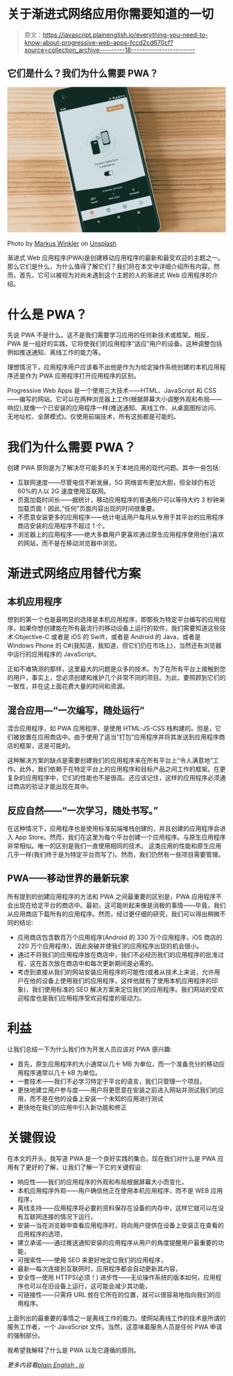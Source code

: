 # 关于渐进式网络应用你需要知道的一切

> 原文：<https://javascript.plainenglish.io/everything-you-need-to-know-about-progressive-web-apps-fccd2cd670cf?source=collection_archive---------18----------------------->

## 它们是什么？我们为什么需要 PWA？

![](img/5971ee8913edc6613c7909245ba66d3a.png)

Photo by [Markus Winkler](https://unsplash.com/@markuswinkler?utm_source=medium&utm_medium=referral) on [Unsplash](https://unsplash.com?utm_source=medium&utm_medium=referral)

渐进式 Web 应用程序(PWA)是创建移动应用程序的最新和最受欢迎的主题之一。那么它们是什么，为什么值得了解它们？我们将在本文中详细介绍所有内容。然而，首先，它可以被视为对尚未遇到这个主题的人的渐进式 Web 应用程序的介绍。

# 什么是 PWA？

先说 PWA 不是什么。这不是我们需要学习应用的任何新技术或框架。相反，PWA 是一组好的实践，它将使我们的应用程序“适应”用户的设备。这种调整包括例如推送通知、离线工作的能力等。

理想情况下，应用程序用户应该看不出他是作为为给定操作系统创建的本机应用程序还是作为 PWA 应用程序打开应用程序的区别。

Progressive Web Apps 是一个使用三大技术——HTML、JavaScript 和 CSS——编写的网站。它可以在两种浏览器上工作(根据屏幕大小调整外观和布局——响应),就像一个已安装的应用程序一样(推送通知、离线工作、从桌面图标访问、无地址栏、全屏模式)。仅使用前端技术，所有这些都是可能的。

# 我们为什么需要 PWA？

创建 PWA 原则是为了解决尽可能多的关于本地应用的现代问题。其中一些包括:

*   互联网速度——尽管电信不断发展，5G 网络宣布更加大胆，但全球仍有近 60%的人以 2G 速度使用互联网。
*   页面加载时间长——据统计，移动应用程序的普通用户可以等待大约 3 秒钟来加载页面！因此,“任何”页面内容出现的时间很重要。
*   不愿意安装更多的应用程序——统计电话用户每月从专用于其平台的应用程序商店安装的应用程序不超过 1 个。
*   浏览器上的应用程序——绝大多数用户更喜欢通过原生应用程序使用他们喜欢的网站，而不是在移动浏览器中浏览。

# 渐进式网络应用替代方案

## 本机应用程序

想到的第一个也是最明显的选择是本机应用程序，即那些为特定平台编写的应用程序。如果你想创建能在所有最流行的移动设备上运行的软件，我们需要知道这些技术:Objective-C 或者是 iOS 的 Swift，或者是 Android 的 Java，或者是 Windows Phone 的 C#(我知道，我知道，但它们仍在市场上)，当然还有浏览器中运行的应用程序的 JavaScript。

正如不难猜测的那样，这里最大的问题是众多的技术。为了在所有平台上接触到您的用户，事实上，您必须创建和维护几个非常不同的项目。为此，要照顾到它们的一致性，并在这上面花费大量的时间和资源。

## 混合应用—“一次编写，随处运行”

混合应用程序，如 PWA 应用程序，是使用 HTML-JS-CSS 栈构建的。但是，它们被放置在应用商店中。由于使用了适当“打包”应用程序并将其发送到应用程序商店的框架，这是可能的。

这种解决方案的缺点是需要创建我们的应用程序来在所有平台上“令人满意地”工作。此外，我们依赖于在特定平台上的应用程序和目标产品之间工作的框架。在更复杂的应用程序中，它们的性能也不是很高。还应该记住，这样的应用程序必须通过商店的验证才能出现在其中。

## 反应自然——“一次学习，随处书写。”

在这种情况下，应用程序也是使用标准前端堆栈创建的，并且创建的应用程序会进入 App Store。然而，我们在这里为每个平台创建一个应用程序。与原生应用程序非常相似。唯一的区别是我们一直使用相同的技术。
这类应用的性能和原生应用几乎一样(我们终于是为特定平台而写了)。然而，我们仍然有一些项目需要管理。

## PWA——移动世界的最新玩家

所有提到的创建应用程序的方法和 PWA 之间最重要的区别是，PWA 应用程序不会出现在给定平台的商店中。最初，这可能听起来像是消极的事情——毕竟，我们从应用商店下载所有的应用程序。然而，经过更仔细的研究，我们可以得出稍微不同的结论:

*   应用商店包含数百万个应用程序(Android 的 330 万个应用程序，iOS 商店的 220 万个应用程序)，因此突破并使我们的应用程序出现的机会很小。
*   通过不将我们的应用程序放在商店中，我们不必经历我们的应用程序的批准过程，这在首次放在商店中和每次更新期间是必需的。
*   考虑到直接从我们的网站安装应用程序的可能性(或者从技术上来说，允许用户在他的设备上使用我们的应用程序，这样他就有了使用本机应用程序的印象)，我们使用标准的 SEO 解决方案来定位我们的应用程序。我们网站的受欢迎程度也是我们应用程序受欢迎程度的驱动力。

# 利益

让我们总结一下为什么我们作为开发人员应该对 PWA 感兴趣:

*   首先，原生应用程序的大小通常以几十 MB 为单位，而一个准备充分的移动应用程序通常以几十 kB 为单位。
*   一套技术——我们不必学习特定于平台的语言，我们只管理一个项目。
*   更快地建立用户参与度——用户将更愿意在安装之前进入网站并测试我们的应用，而不是在他的设备上安装一个未知的应用进行测试
*   更快地在我们的应用中引入新功能和修正

# 关键假设

在本文的开头，我写道 PWA 是一个良好实践的集合。现在我们对什么是 PWA 应用有了更好的了解，让我们了解一下它的关键假设:

*   响应性——我们的应用程序的外观和布局根据屏幕大小而变化，
*   本机应用程序外观——用户确信他正在使用本机应用程序，而不是 WEB 应用程序，
*   离线支持——应用程序将必要的资料保存在设备的内存中，这样它就可以在没有互联网连接的情况下运行，
*   安装—当在浏览器中查看应用程序时，将向用户提供在设备上安装正在查看的应用程序的选项，
*   建立承诺——通过推送通知安装的应用程序从用户的角度提醒用户最重要的功能，
*   可搜索性——使用 SEO 来更好地定位我们的应用程序，
*   最新—每次连接到互联网时，应用程序都会自动更新其内容，
*   安全性—使用 HTTPS(必须！)
    进步性——无论操作系统的版本如何，应用程序也可以在旧设备上运行，这可能会减少其功能，
*   可链接性——只需将 URL 放在它所在的位置，就可以很容易地指向我们的应用程序。

上面列出的最重要的事情之一是离线工作的能力。使网站离线工作的技术是所谓的服务工作者，一个 JavaScript 文件。当然，这意味着服务人员是任何 PWA 申请的强制部分。

我希望我解释了什么是 PWA 以及它遵循的原则。

*更多内容看*[*plain English . io*](http://plainenglish.io/)